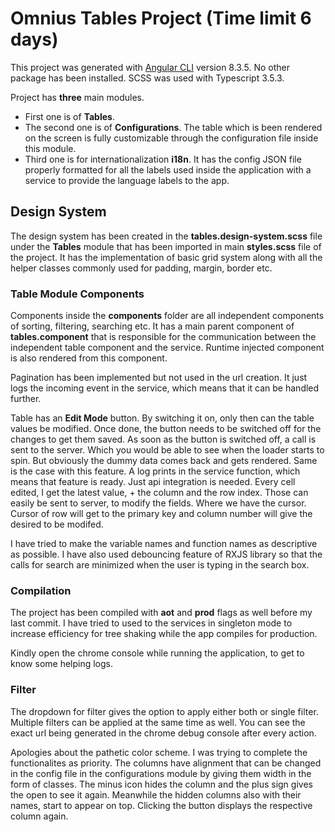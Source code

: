 # Omnius Tables Project (Time limit 6 days)

This project was generated with [Angular CLI](https://github.com/angular/angular-cli) version 8.3.5. No other package has been installed. SCSS was used with Typescript 3.5.3.

Project has **three** main modules.
- First one is of **Tables**.
- The second one is of **Configurations**. The table which is been rendered on the screen is fully customizable through the configuration file inside this module.
- Third one is for internationalization **i18n**. It has the config JSON file properly formatted for all the labels used inside the application with a service to provide the language labels to the app. 

## Design System
The design system has been created in the **tables.design-system.scss** file under the **Tables** module that has been imported in main **styles.scss** file of the project. It has the implementation of basic grid system along with all the helper classes commonly used for padding, margin, border etc.

### Table Module Components
Components inside the **components** folder are all independent components of sorting, filtering, searching etc.
It has a main parent component of **tables.component**  that is responsible for the communication between the independent table component and the service. Runtime injected component is also rendered from this component. 

Pagination has been implemented but not used in the url creation. It just logs the incoming event in the service, which means that it can be handled further. 

Table has an **Edit Mode** button. By switching it on, only then can the table values be modified. Once done, the button needs to be switched off for the changes to get them saved. As soon as the button is switched off, a call is sent to the server. Which you would be able to see when the loader starts to spin. But obviously the dummy data comes back and gets rendered. Same is the case with this feature. A log prints in the service function, which means that feature is ready. Just api integration is needed. 
Every cell edited, I get the latest value, + the column and the row index. Those can easily be sent to server, to modify the fields. Where we have the cursor. Cursor of row will get to the primary key and column number will give the desired to be modifed. 

I have tried to make the variable names and function names as descriptive as possible. I have also used debouncing feature of RXJS library so that the calls for search are minimized when the user is typing in the search box.

### Compilation
The project has been compiled with **aot** and **prod** flags as well before my last commit. 
I have tried to used to the services in singleton mode to increase efficiency for tree shaking while the app compiles for production.

Kindly open the chrome console while running the application, to get to know some helping logs. 

### Filter
The dropdown for filter gives the option to apply either both or single filter. Multiple filters can be applied at the same time as well. You can see the exact url being generated in the chrome debug console after every action. 

Apologies about the pathetic color scheme. I was trying to complete the functionalites as priority. The columns have alignment that can be changed in the config file in the configurations module by giving them width in the form of classes. The minus icon hides the column and the plus sign gives the open to see it again. Meanwhile the hidden columns also with their names, start to appear on top. Clicking the button displays the respective column again. 
